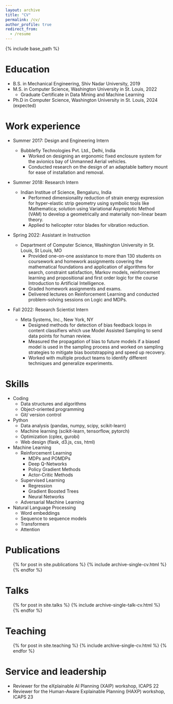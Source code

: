 ```yaml
---
layout: archive
title: "CV"
permalink: /cv/
author_profile: true
redirect_from:
  - /resume
---
```


{% include base_path %}

Education
======
* B.S. in Mechanical Engineering, Shiv Nadar University, 2019
* M.S. in Computer Science, Washington University in St. Louis, 2022
  * Graduate Certificate in Data Mining and Machine Learning
* Ph.D in Computer Science, Washington University in St. Louis, 2024 (expected)

Work experience
======
* Summer 2017: Design and Engineering Intern
  * Bubblefly Technologies Pvt. Ltd., Delhi, India
    *	Worked on designing an ergonomic fixed enclosure system for the avionics bay of Unmanned Aerial vehicles.
    * Conducted research on the design of an adaptable battery mount for ease of installation and removal.


* Summer 2018: Research Intern
  * Indian Institue of Science, Bengaluru, India
    * Performed dimensionality reduction of strain energy expression for hyper-elastic strip geometry using symbolic tools like Mathematica; solution using Variational Asymptotic Method (VAM) to develop a geometrically and materially non-linear beam theory. 
    * Applied to helicopter rotor blades for vibration reduction.


* Spring 2022: Assistant in Instruction
  * Department of Computer Science, Washington University in St. Louis, St Louis, MO
    * Provided one-on-one assistance to more than 130 students on coursework and homework assignments covering the mathematical foundations and application of algorithms for search, constraint satisfaction, Markov models, reinforcement learning and propositional and first order logic for the course Introduction to Artificial Intelligence.
    *	Graded homework assignments and exams.
	  * Delivered lectures on Reinforcement Learning and conducted problem-solving sessions on Logic and MDPs. 

* Fall 2022: Research Scientist Intern
  * Meta Systems, Inc., New York, NY
    * Designed methods for detection of bias feedback loops in content classifiers which use Model Assisted Sampling to send data points for human review.
    * Measured the propagation of bias to future models if a biased model is used in the sampling process and worked on sampling strategies to mitigate bias bootstrapping and speed up recovery.
    * Worked with multiple product teams to identify different techniques and generalize experiments.

Skills
======
* Coding
  * Data structures and algorithms
  * Object-oriented programming
  * Git/ version control
* Python
  * Data analysis (pandas, numpy, scipy, scikit-learn)
  * Machine learning (scikit-learn, tensorflow, pytorch)
  * Optimization (cplex, gurobi)
  * Web design (flask, d3.js, css, html)
* Machine Learning
  * Reinforcement Learning
    * MDPs and POMDPs
    * Deep Q-Networks
    * Policy Gradient Methods
    * Actor-Critic Methods
  * Supervised Learning
    * Regression
    * Gradient Boosted Trees
    * Neural Networks
  * Adversarial Machine Learning
* Natural Language Processing
  * Word embeddings
  * Sequence to sequence models
  * Transformers
  * Attention 

Publications
======
  <ul>{% for post in site.publications %}
    {% include archive-single-cv.html %}
  {% endfor %}</ul>
  
Talks
======
  <ul>{% for post in site.talks %}
    {% include archive-single-talk-cv.html %}
  {% endfor %}</ul>
  
Teaching
======
  <ul>{% for post in site.teaching %}
    {% include archive-single-cv.html %}
  {% endfor %}</ul>
  
Service and leadership
======
* Reviewer for the eXplainable AI Planning (XAIP) workshop, ICAPS 22
* Reviewer for the Human-Aware Explainable Planning (HAXP) workshop, ICAPS 23
